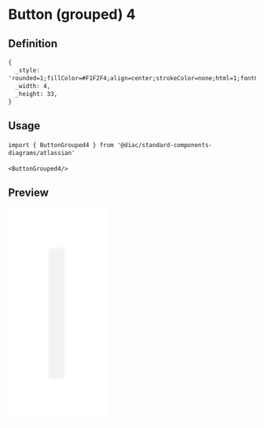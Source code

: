 # Button (grouped) 4

## Definition

```
{
  _style: 'rounded=1;fillColor=#F1F2F4;align=center;strokeColor=none;html=1;fontColor=#596780;fontSize=12',
  _width: 4,
  _height: 33,
}
```

## Usage

```
import { ButtonGrouped4 } from '@diac/standard-components-diagrams/atlassian'

<ButtonGrouped4/>
```

## Preview

<img src="./button-grouped-4.png" width="200"/>
